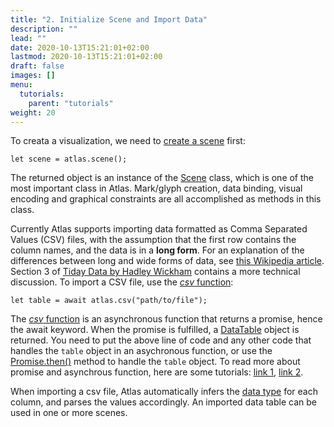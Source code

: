 ```yaml
---
title: "2. Initialize Scene and Import Data"
description: ""
lead: ""
date: 2020-10-13T15:21:01+02:00
lastmod: 2020-10-13T15:21:01+02:00
draft: false
images: []
menu:
  tutorials:
    parent: "tutorials"
weight: 20
---
```


To creata a visualization, we need to [create a scene](../../docs/global/functions/) first:

    let scene = atlas.scene();

The returned object is an instance of the [Scene](../../docs/group/scene/) class, which is one of the most important class in Atlas. Mark/glyph creation, data binding, visual encoding and graphical constraints are all accomplished as methods in this class. 

Currently Atlas supports importing data formatted as Comma Separated Values (CSV) files, with the assumption that the first row contains the column names, and the data is in a **long form**. For an explanation of the differences between long and wide forms of data, see [this Wikipedia article](https://en.wikipedia.org/wiki/Wide_and_narrow_data). Section 3 of [Tiday Data by Hadley Wickham](http://vita.had.co.nz/papers/tidy-data.pdf) contains a more technical discussion. To import a CSV file, use the [_csv_ function](../../docs/global/functions/):

    let table = await atlas.csv("path/to/file");

The [_csv_ function](../../docs/global/functions/) is an asynchronous function that returns a promise, hence the await keyword. When the promise is fulfilled, a [DataTable](../../docs/data/datatable/) object is returned. You need to put the above line of code and any other code that handles the `table` object in an asychronous function, or use the [Promise.then()](https://developer.mozilla.org/en-US/docs/Web/JavaScript/Reference/Global_Objects/Promise/then) method to handle the `table` object. To read more about promise and asynchrous function, here are some tutorials: [link 1](https://developer.mozilla.org/en-US/docs/Learn/JavaScript/Asynchronous/Promises), [link 2](https://javascript.plainenglish.io/javascript-async-await-and-promises-explained-like-youre-five-years-old-61733751e9a5). 

When importing a csv file, Atlas automatically infers the [data type](../../docs/global/constants/#data-type) for each column, and parses the values accordingly. An imported data table can be used in one or more scenes.







